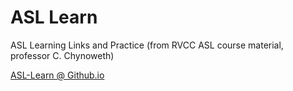 # ASL Learn
ASL Learning Links and Practice
(from RVCC ASL course material, professor C. Chynoweth)

[ASL-Learn @ Github.io](https://dcrep.github.io/asl_learn/)